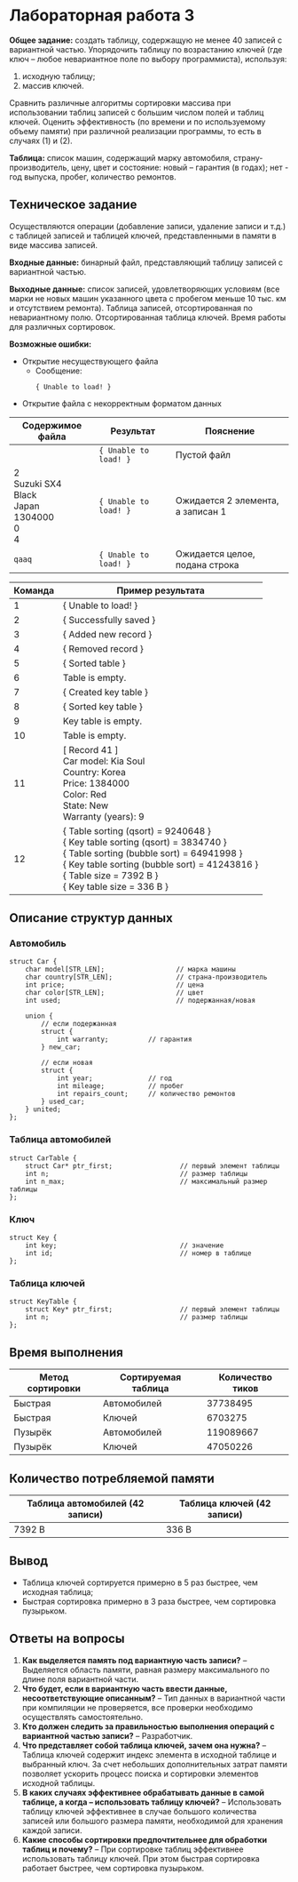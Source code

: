 # Лабораторная работа 3
**Общее задание:** создать таблицу, содержащую не менее 40 записей с вариантной
частью. Упорядочить таблицу по возрастанию ключей (где ключ – любое
невариантное поле по выбору программиста), используя:
1. исходную таблицу;
2. массив ключей.

Сравнить различные алгоритмы сортировки массива при использовании таблиц
записей с большим числом полей и таблиц ключей. Оценить эффективность (по
времени и по используемому объему памяти) при различной реализации программы,
то есть в случаях (1) и (2).

**Таблица:** список машин, содержащий марку автомобиля, страну-производитель,
цену, цвет и состояние: новый – гарантия (в годах); нет - год выпуска, пробег,
количество ремонтов.

## Техническое задание
Осуществляются операции (добавление записи, удаление записи и т.д.) с таблицей
записей и таблицей ключей, представленными в памяти в виде массива записей.

**Входные данные:** бинарный файл, представляющий таблицу записей с вариантной
частью.

**Выходные данные:** список записей, удовлетворяющих условиям (все марки не
новых машин указанного цвета с пробегом меньше 10 тыс. км и отсутствием
ремонта). Таблица записей, отсортированная по невариантному полю.
Отсортированная таблица ключей. Время работы для различных сортировок.

**Возможные ошибки:**
* Открытие несуществующего файла
  * Сообщение:
    ```
    { Unable to load! }
    ```
* Открытие файла с некорректным форматом данных

| Содержимое файла   | Результат  | Пояснение |
|--------------------|------------|-----------|
|      | `{ Unable to load! }`  | Пустой файл |
| 2<br>Suzuki SX4<br>Black<br>Japan<br>1304000<br>0<br>4 | `{ Unable to load! }`  | Ожидается 2 элемента, а записан 1 |
| `qaaq` | `{ Unable to load! }`  | Ожидается целое, подана строка |
    
    
| Команда | Пример результата |
|---------|-------------------|
| 1 | { Unable to load! } |
| 2 | { Successfully saved } |
| 3 | { Added new record } |
| 4 | { Removed record } |
| 5 | { Sorted table } |
| 6 |   Table is empty. |
| 7 | { Created key table } |
| 8 | { Sorted key table } |
| 9 |   Key table is empty. |
| 10 | Table is empty. |
| 11 | [ Record 41 ]<br>Car model: Kia Soul<br>Country: Korea<br>Price: 1384000<br>Color: Red<br>State: New<br>Warranty (years): 9 |
| 12 | { Table sorting (qsort) = 9240648 }<br>{ Key table sorting (qsort) = 3834740 }<br>{ Table sorting (bubble sort) = 64941998 }<br>{ Key table sorting (bubble sort) = 41243816 }<br>{ Table size = 7392 B }<br>{ Key table size = 336 B } |
 

## Описание структур данных
### Автомобиль
```
struct Car {
	char model[STR_LEN];                  // марка машины
	char country[STR_LEN];                // страна-производитель
	int price;                            // цена
	char color[STR_LEN];                  // цвет
	int used;                             // подержанная/новая

	union {
		// если подержанная
		struct {
			int warranty;          // гарантия   
		} new_car;

		// если новая
		struct {
			int year;              // год
			int mileage;           // пробег
			int repairs_count;     // количество ремонтов
		} used_car;
	} united;
};
```

### Таблица автомобилей
```
struct CarTable {
	struct Car* ptr_first;                 // первый элемент таблицы
	int n;                                 // размер таблицы
	int n_max;                             // максимальный размер таблицы
};
```

### Ключ
```
struct Key {
	int key;                               // значение
	int id;                                // номер в таблице
};
```

### Таблица ключей
```
struct KeyTable {
	struct Key* ptr_first;                 // первый элемент таблицы
	int n;                                 // размер таблицы
};
```

## Время выполнения

| Метод сортировки | Сортируемая таблица | Количество тиков |
|------------------|---------------------|------------------|
| Быстрая | Автомобилей | 37738495 |
| Быстрая | Ключей | 6703275 |
| Пузырёк | Автомобилей | 119089667 |
| Пузырёк | Ключей | 47050226 |

## Количество потребляемой памяти

| Таблица автомобилей (42 записи) | Таблица ключей (42 записи) |
|---------------------------------|----------------------------|
| 7392 B | 336 B |

## Вывод
* Таблица ключей сортируется примерно в 5 раз быстрее, чем исходная таблица;
* Быстрая сортировка примерно в 3 раза быстрее, чем сортировка пузырьком.

## Ответы на вопросы
1. **Как выделяется память под вариантную часть записи?** – Выделяется область
памяти, равная размеру максимального по длине поля вариантной части.
2. **Что будет, если в вариантную часть ввести данные, несоответствующие
описанным?** – Тип данных в вариантной части при компиляции не проверяется, все
проверки необходимо осуществлять самостоятельно.
3. **Кто должен следить за правильностью выполнения операций с вариантной частью
записи?** – Разработчик.
4. **Что представляет собой таблица ключей, зачем она нужна?** – Таблица ключей
содержит индекс элемента в исходной таблице и выбранный ключ. За счет небольших
дополнительных затрат памяти позволяет ускорить процесс поиска и сортировки
элементов исходной таблицы.
5. **В каких случаях эффективнее обрабатывать данные в самой таблице, а когда
– использовать таблицу ключей?** – Использовать таблицу ключей эффективнее в
случае большого количества записей или большого размера памяти, необходимой
для хранения каждой записи.
6. **Какие способы сортировки предпочтительнее для обработки таблиц и почему?**
– При сортировке таблиц эффективнее использовать таблицу ключей. При этом
быстрая сортировка работает быстрее, чем сортировка пузырьком.
